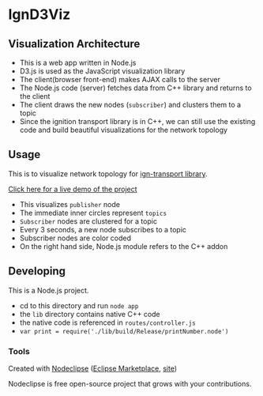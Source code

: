 

# IgnD3Viz


## Visualization Architecture

  - This is a web app written in Node.js
  - D3.js is used as the JavaScript visualization library
  - The client(browser front-end) makes AJAX calls to the server
  - The Node.js code (server) fetches data from C++ library and returns to the client
  - The client draws the new nodes (`subscriber`) and clusters them to a topic
  - Since the ignition transport library is in C++, we can still use the existing code and build beautiful visualizations for the network topology


## Usage

This is to visualize network topology for [ign-transport library](http://ignition-transport.readthedocs.org/en/latest/introduction/intro.html).

[Click here for a live demo of the project](http://128.199.132.0:7654)

  - This visualizes `publisher` node
  - The immediate inner circles represent `topics`
  - `Subscriber` nodes are clustered for a topic
  - Every 3 seconds, a new node subscribes to a topic
  - Subscriber nodes are color coded
  - On the right hand side, Node.js module refers to the C++ addon

## Developing

This is a Node.js project. 
  - cd to this directory and run `node app`
  - the `lib` directory contains native C++ code
  - the native code is referenced in `routes/controller.js`
  - `var print = require('./lib/build/Release/printNumber.node')`

### Tools

Created with [Nodeclipse](https://github.com/Nodeclipse/nodeclipse-1)
 ([Eclipse Marketplace](http://marketplace.eclipse.org/content/nodeclipse), [site](http://www.nodeclipse.org))   

Nodeclipse is free open-source project that grows with your contributions.
